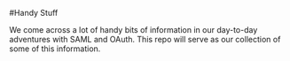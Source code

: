 #Handy Stuff

We come across a lot of handy bits of information in our day-to-day adventures with SAML and OAuth. This repo will serve as our collection of some of this information. 
